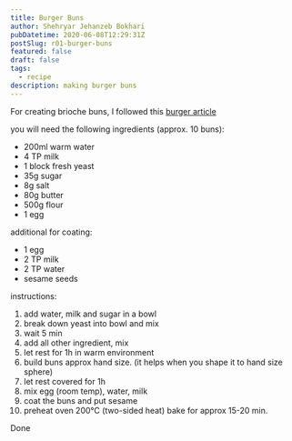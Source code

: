 ```yaml
---
title: Burger Buns
author: Shehryar Jehanzeb Bokhari
pubDatetime: 2020-06-08T12:29:31Z
postSlug: r01-burger-buns
featured: false
draft: false
tags:
  - recipe
description: making burger buns
---
```


For creating brioche buns, I followed this [burger article](https://bbqpit.de/die-perfekten-hamburgerbroetchen/)

you will need the following ingredients (approx. 10 buns):

- 200ml warm water
- 4 TP milk
- 1 block fresh yeast
- 35g sugar
- 8g salt
- 80g butter
- 500g flour
- 1 egg

additional for coating:

- 1 egg
- 2 TP milk
- 2 TP water
- sesame seeds

instructions:

1. add water, milk and sugar in a bowl
2. break down yeast into bowl and mix
3. wait 5 min
4. add all other ingredient, mix
5. let rest for 1h in warm environment
6. build buns approx hand size. (it helps when you shape it to hand size sphere)
7. let rest covered for 1h
8. mix egg (room temp), water, milk
9. coat the buns and put sesame
10. preheat oven 200°C (two-sided heat) bake for approx 15-20 min.

Done